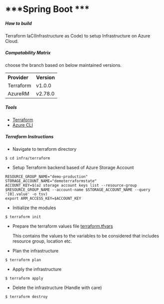 ***Spring Boot ***
===

##### How to build



Terraform IaC(Infrastructure as Code) to setup Infrastructure on Azure Cloud.

##### Compatability Matrix

choose the branch based on below maintained versions.

<table>
 <tr>
    <th style="text-align:left">Provider</th>
    <th style="text-align:left">Version</th>
  </tr>
  <tr>
    <td>Terraform </td>
    <td> v1.0.0 </td>
  </tr>  
  <tr>
    <td>AzureRM</td>  
    <td>v2.78.0</td>
  </tr>  
</table>


##### Tools

* [Terraform](https://www.terraform.io/downloads.html)
* [Azure CLI](https://docs.microsoft.com/en-us/cli/azure/install-azure-cli)

##### Terraform Instructions

- Navigate to terraform directory

```
$ cd infra/terraform
```

- Setup Terraform backend based of Azure Storage Account
```
RESOURCE_GROUP_NAME="demo-production"
STORAGE_ACCOUNT_NAME="demoterraformstate"
ACCOUNT_KEY=$(az storage account keys list --resource-group $RESOURCE_GROUP_NAME --account-name $STORAGE_ACCOUNT_NAME --query '[0].value' -o tsv)
export ARM_ACCESS_KEY=$ACCOUNT_KEY
```

- Initialize the modules

```
$ terraform init
```

- Prepare the terraform values file [terraform.tfvars](terraform.tfvars)
    
  This contains the values to the variables to be considered that includes resource group, location etc.

- Plan the infrastructure

```
$ terraform plan
```

- Apply the infrastructure

```
$ terraform apply
```

- Delete the infrastructure (Handle with care)

```
$ terraform destroy
```

